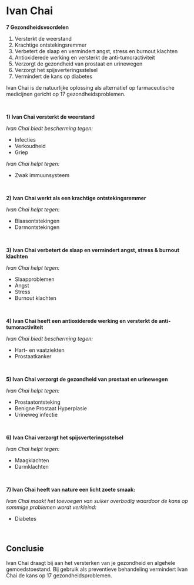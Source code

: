# Ivan Chai

**7 Gezondheidsvoordelen**  

1.  Versterkt de weerstand
2.  Krachtige ontstekingsremmer
3.  Verbetert de slaap en vermindert angst, stress en burnout klachten
4.  Antioxiderede werking en versterkt de anti-tumoractiviteit
5.  Verzorgt de gezondheid van prostaat en urinewegen
6.  Verzorgt het spijsverteringsstelsel
7.  Vermindert de kans op diabetes 

Ivan Chai is de natuurlijke oplossing als alternatief op farmaceutische medicijnen gericht op 17 gezondheidsproblemen.

<br>

**1) Ivan Chai versterkt de weerstand**

_Ivan Chai biedt bescherming tegen:_
* Infecties
* Verkoudheid 
* Griep

_Ivan Chai helpt tegen:_
* Zwak immuunsysteem

<br>

**2) Ivan Chai werkt als een krachtige ontstekingsremmer**

_Ivan Chai helpt tegen:_
* Blaasontstekingen
* Darmontstekingen

<br>

**3) Ivan Chai verbetert de slaap en vermindert angst, stress & burnout klachten**

_Ivan Chai helpt tegen:_
* Slaapproblemen
* Angst
* Stress
* Burnout klachten

<br>

**4) Ivan Chai heeft een antioxiderede werking en versterkt de anti-tumoractiviteit**

_Ivan Chai biedt bescherming tegen:_
* Hart- en vaatziekten
* Prostaatkanker

<br>

**5) Ivan Chai verzorgt de gezondheid van prostaat en urinewegen**

_Ivan Chai helpt tegen:_
* Prostaatontsteking
* Benigne Prostaat Hyperplasie
* Urineweg infectie

<br>

**6) Ivan Chai verzorgt het spijsverteringsstelsel**

_Ivan Chai helpt tegen:_
* Maagklachten
* Darmklachten

<br>

**7) Ivan Chai heeft van nature een licht zoete smaak:**

_Ivan Chai maakt het toevoegen van suiker overbodig waardoor de kans op sommige problemen wordt verkleind:_
* Diabetes

<br>

## Conclusie

Ivan Chai draagt bij aan het versterken van je gezondheid en algehele gemoedstoestand. Bij gebruik als preventieve behandeling vermindert Ivan Chai de kans op 17 gezondheidsproblemen.  
